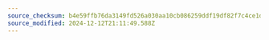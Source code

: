 ```yaml
---
source_checksum: b4e59ffb76da3149fd526a030aa10cb086259ddf19df82f7c4ce1d03a6f91d19
source_modified: 2024-12-12T21:11:49.588Z
---
```


